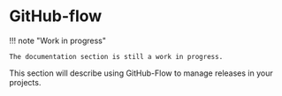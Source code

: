 # GitHub-flow


!!! note "Work in progress"

    The documentation section is still a work in progress.

This section will describe using GitHub-Flow to manage releases in your projects.
